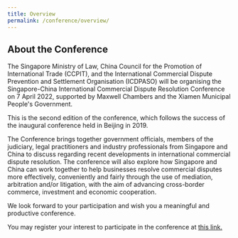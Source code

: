 ```yaml
---
title: Overview
permalink: /conference/overview/
---
```


## About the Conference

The Singapore Ministry of Law, China Council for the Promotion of International Trade (CCPIT), and the International Commercial Dispute Prevention and Settlement Organisation (ICDPASO) will be organising the Singapore-China International Commercial Dispute Resolution Conference on 7 April 2022, supported by Maxwell Chambers and the Xiamen Municipal People's Government.

This is the second edition of the conference, which follows the success of the inaugural conference held in Beijing in 2019.

The Conference brings together government officials, members of the judiciary, legal practitioners and industry professionals from Singapore and China to discuss regarding recent developments in international commercial dispute resolution. The conference will also explore how Singapore and China can work together to help businesses resolve commercial disputes more effectively, conveniently and fairly through the use of mediation, arbitration and/or litigation, with the aim of advancing cross-border commerce, investment and economic cooperation.

We look forward to your participation and wish you a meaningful and productive conference.

You may register your interest to participate in the conference at <a href="https://form.gov.sg/60a3368267fcaf0011ff4922">this link.</a>
